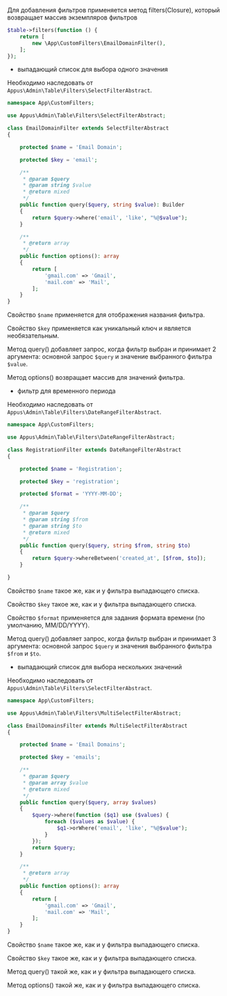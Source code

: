 Для добавления фильтров применяется метод filters(Closure), который возвращает массив экземпляров фильтров

```php
$table->filters(function () {
    return [
        new \App\CustomFilters\EmailDomainFilter(),
    ];
});
```

- выпадающий список для выбора одного значения

Необходимо наследовать от ```Appus\Admin\Table\Filters\SelectFilterAbstract```.

```php
namespace App\CustomFilters;

use Appus\Admin\Table\Filters\SelectFilterAbstract;

class EmailDomainFilter extends SelectFilterAbstract
{

    protected $name = 'Email Domain';

    protected $key = 'email';

    /**
     * @param $query
     * @param string $value
     * @return mixed
     */
    public function query($query, string $value): Builder
    {
        return $query->where('email', 'like', "%@$value");
    }

    /**
     * @return array
     */
    public function options(): array
    {
        return [
            'gmail.com' => 'Gmail',
            'mail.com' => 'Mail',
        ];
    }
}
```

Свойство ```$name``` применяется для отображения названия фильтра.

Свойство ```$key``` применяется как уникальный ключ и является необязательным.

Метод query() добавляет запрос, когда фильтр выбран и принимает 2 аргумента: основной запрос ```$query``` и значение выбранного фильтра ```$value```.

Метод options() возвращает массив для значений фильтра.


- фильтр для временного периода

Необходимо наследовать от ```Appus\Admin\Table\Filters\DateRangeFilterAbstract```.

```php
namespace App\CustomFilters;

use Appus\Admin\Table\Filters\DateRangeFilterAbstract;

class RegistrationFilter extends DateRangeFilterAbstract
{

    protected $name = 'Registration';

    protected $key = 'registration';

    protected $format = 'YYYY-MM-DD';

    /**
     * @param $query
     * @param string $from
     * @param string $to
     * @return mixed
     */
    public function query($query, string $from, string $to)
    {
        return $query->whereBetween('created_at', [$from, $to]);
    }

}
```

Свойство ```$name``` такое же, как и у фильтра выпадающего списка.

Свойство ```$key``` такое же, как и у фильтра выпадающего списка.

Свойство ```$format``` применяется для задания формата времени (по умолчанию, MM/DD/YYYY).

Метод query() добавляет запрос, когда фильтр выбран и принимает 3 аргумента: основной запрос ```$query``` и значения выбранного фильтра ```$from``` и ```$to```.


- выпадающий список для выбора нескольких значений

Необходимо наследовать от ```Appus\Admin\Table\Filters\SelectFilterAbstract```.

```php
namespace App\CustomFilters;

use Appus\Admin\Table\Filters\MultiSelectFilterAbstract;

class EmailDomainsFilter extends MultiSelectFilterAbstract
{

    protected $name = 'Email Domains';

    protected $key = 'emails';

    /**
     * @param $query
     * @param array $value
     * @return mixed
     */
    public function query($query, array $values)
    {
        $query->where(function ($q1) use ($values) {
            foreach ($values as $value) {
                $q1->orWhere('email', 'like', "%@$value");
            }
        });
        return $query;
    }

    /**
     * @return array
     */
    public function options(): array
    {
        return [
            'gmail.com' => 'Gmail',
            'mail.com' => 'Mail',
        ];
    }
}
```

Свойство ```$name``` такое же, как и у фильтра выпадающего списка.

Свойство ```$key``` такое же, как и у фильтра выпадающего списка.

Метод query() такой же, как и у фильтра выпадающего списка.

Метод options() такой же, как и у фильтра выпадающего списка.
